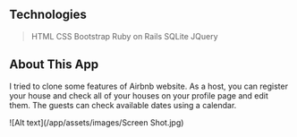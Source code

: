 ## Technologies
> HTML
> CSS
> Bootstrap
> Ruby on Rails
> SQLite
> JQuery

## About This App

I tried to clone some features of Airbnb website.
As a host, you can register your house and check all of your houses on your profile page and edit them.
The guests can check available dates using a calendar.

![Alt text](/app/assets/images/Screen Shot.jpg)
